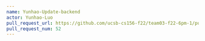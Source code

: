 ```yaml
---
name: Yunhao-Update-backend
actor: Yunhao-Luo
pull_request_url: https://github.com/ucsb-cs156-f22/team03-f22-6pm-1/pull/52
pull_request_num: 52
---
```

